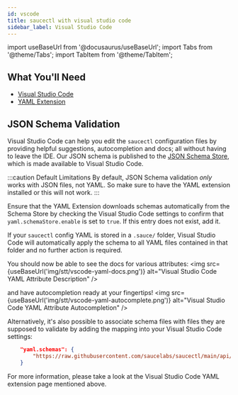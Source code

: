```yaml
---
id: vscode
title: saucectl with visual studio code
sidebar_label: Visual Studio Code
---
```


import useBaseUrl from '@docusaurus/useBaseUrl';
import Tabs from '@theme/Tabs';
import TabItem from '@theme/TabItem';

## What You'll Need

* [Visual Studio Code](https://code.visualstudio.com/)
* [YAML Extension](https://marketplace.visualstudio.com/items?itemName=redhat.vscode-yaml)

## JSON Schema Validation

Visual Studio Code can help you edit the `saucectl` configuration files by providing helpful suggestions, autocompletion and docs; all without having to leave the IDE.
Our JSON schema is published to the [JSON Schema Store](https://www.schemastore.org/json/), which is made available to Visual Studio Code.

:::caution Default Limitations
By default, JSON Schema validation *only* works with JSON files, not YAML. So make sure to have the YAML extension installed or this will not work.
:::

Ensure that the YAML Extension downloads schemas automatically from the Schema Store by 
checking the Visual Studio Code settings to confirm that `yaml.schemaStore.enable` is set to `true`. If this entry does not exist, add it.

If your `saucectl` config YAML is stored in a `.sauce/` folder, Visual Studio Code will automatically apply the schema to all YAML files contained in that folder and no further action is required.

You should now be able to see the docs for various attributes:
<img src={useBaseUrl('img/stt/vscode-yaml-docs.png')} alt="Visual Studio Code YAML Attribute Description" />

and have autocompletion ready at your fingertips!
<img src={useBaseUrl('img/stt/vscode-yaml-autocomplete.png')} alt="Visual Studio Code YAML Attribute Autocompletion" />

Alternatively, it's also possible to associate schema files with files they are supposed to validate by adding the mapping into your Visual Studio Code settings:
```json
    "yaml.schemas": {
        "https://raw.githubusercontent.com/saucelabs/saucectl/main/api/v1alpha/generated/saucectl.schema.json": "path/to/config.yml"
    }
```

For more information, please take a look at the Visual Studio Code YAML extension page mentioned above.
